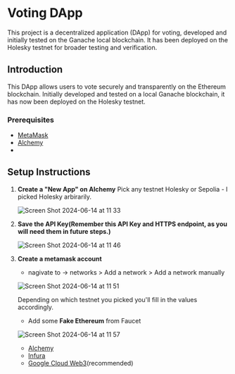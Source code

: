 # Voting DApp

This project is a decentralized application (DApp) for voting, developed and initially tested on the Ganache local blockchain. It has been deployed on the Holesky testnet for broader testing and verification.

## Introduction

This DApp allows users to vote securely and transparently on the Ethereum blockchain. Initially developed and tested on a local Ganache blockchain, it has now been deployed on the Holesky testnet.

### Prerequisites
- [MetaMask](https://chromewebstore.google.com/detail/metamask/nkbihfbeogaeaoehlefnkodbefgpgknn)
- [Alchemy](https://dashboard.alchemy.com/)
- 


## Setup Instructions

1. **Create a "New App" on Alchemy**
    Pick any testnet Holesky or Sepolia - I picked Holesky arbirarily.
   
   ![Screen Shot 2024-06-14 at 11 33](https://github.com/Sequence-94/election-app/assets/53806574/19263ea3-8bbc-48c7-bb5b-a9a587ab05fe)
   
3. **Save the API Key(Remember this API Key and HTTPS endpoint, as you will need them in future steps.)**
   
   ![Screen Shot 2024-06-14 at 11 46](https://github.com/Sequence-94/election-app/assets/53806574/b42926ac-01cb-441c-9f8e-e586dac95ddd)


5. **Create a metamask account**
   - nagivate to -> networks > Add a network > Add a network manually
   
   ![Screen Shot 2024-06-14 at 11 51](https://github.com/Sequence-94/election-app/assets/53806574/0dab21c3-0607-4fd3-a9a6-2ee1556f407b)

    Depending on which testnet you picked you'll fill in the values accordingly.

   - Add some **Fake Ethereum** from Faucet
   
   ![Screen Shot 2024-06-14 at 11 57](https://github.com/Sequence-94/election-app/assets/53806574/fd927760-c2d2-4e51-a3b8-65e2bb92297c)

   - [Alchemy](https://www.alchemy.com/faucets)
   - [Infura](https://www.infura.io/faucet/sepolia)
   - [Google Cloud Web3](https://cloud.google.com/application/web3/)(recommended)
   
